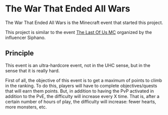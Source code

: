 # The War That Ended All Wars
The War That Ended All Wars is the Minecraft event that started this project.

This project is similar to the event [The Last Of Us MC](https://www.youtube.com/watch?v=HK6K2IUhDWI) organized by the influencer Siphano.

## Principle
This event is an ultra-hardcore event, not in the UHC sense, but in the sense that it is really hard.

First of all, the objective of this event is to get a maximum of points to climb in the ranking. To do this, players will have to complete objectives/quests that will earn them points.
But, in addition to having the PvP activated in addition to the PvE, the difficulty will increase every X time. That is, after a certain number of hours of play, the difficulty will increase: fewer hearts, more monsters, etc.

